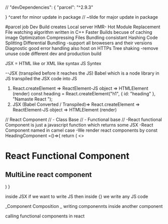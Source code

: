 //
"devDependencies": {
"parcel": "^2.9.3"

}
^caret for minor update in package
// ~tilde for major update in package

#parcel job
Dev Build
creates Local server
HMR- Hot Module Replacement
File watching algorithm written in C++
Faster Builds becuse of caching
image Optimization
Compressing Files
Bundling
consistant Hashing
Code Splitting
Differential Bundling -support all browesers and their versions
Diagnostic
good error handling
also host on HTTPs
Tree shaking -remove unuse code
different dev and production build

JSX = HTML like or XML like syntax JS Syntex

--JSX (transpiled before it reaches the JS)
Babel which is a node library in JS transpiled the JSX code into JS

1. React.createElement => ReactElement-JS object => HTMLElement (render)
   const heading = React.createElement("h1", { id: "heading" }, "Namaste React ");
2. JSX (Babel Converted / Transpiled)=> React.createElement => ReactElement-JS object => HTMLElement (render)

// React Component
// - Class Base
// - Functional base
// -React functional Component is just a javascript function which returns some JSX
-React Component named in camel case
-We render react components by <HeadingComponent/>
const HeadingComponent =()=>{
return (
<>
<h1> React Functional Component </h1>
<h2> MultiLine react component</h2>
</>
)
}

inside JSX if we want to write JS then inside {} we write any JS code

_Component Composition _
writing componennts inside another component

calling functional components in react

 <Title />
      {Title()}
      <Title> <Title/>

props are known as passing properties of component , or passing arguments to a function

<ResturantCard
          resName="Meghana Food"
          cuisine="Pizzas, Fast Food"
           add="Shahar Khas Basti Begam"
 />
here resName , cuisine ,add are props of component <ResturantCard/>
-React take this all props and wrap inside an JS object and pass it to the actual component

--Destructring props on the fly
const ResturantCard = ({resName,cuisine,add}) => {
return (
<div className="res-card">
<img
        className="res-logo"
        src="https://media-assets.swiggy.com/swiggy/image/upload/fl_lossy,f_auto,q_auto,w_660/t4kk0xeepxcvxnkwa2cm"
        alt="Resturant Logo"
      />
<h3>{resName} </h3>
<h4>{cuisine}</h4>
<h4>{add}</h4>
now we directly use props
</div>
);
};


*ConfigDriven UI*
controling/creating  the UI using data 
Ui is Driven by Config (Data/API)

map function 
{
      resList.map((restaurant) => (
          <ResturantCard key={restaurant.info.id} resData={restaurant} />
        ))
}
--key is always required when we use map function 
--react dont prefer to use indexes as a key like below ex.

{
      resList.map((restaurant,index) => (
          <ResturantCard key={index} resData={restaurant} />
        ))
}